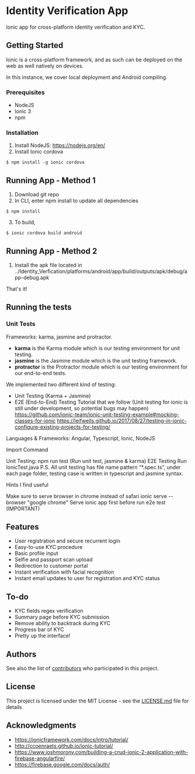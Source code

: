 # Identity Verification App
Ionic app for cross-platform identity verification and KYC.

## Getting Started
Ionic is a cross-platform framework, and as such can be deployed on the web as well natively on devices.

In this instance, we cover local deployment and Android compiling.

### Prerequisites
* NodeJS
* Ionic 3
* npm
### Installation
1. Install NodeJS: https://nodejs.org/en/
2. Install Ionic cordova
```
$ npm install -g ionic cordova
```
## Running App - Method 1
1. Download git repo
2. In CLI, enter npm install to update all dependencies
```
$ npm install
```
3. To build,
```
$ ionic cordova build android
```
## Running App - Method 2
1. Install the apk file located in ../Identity_Verfication/platforms/android/app/build/outputs/apk/debug/app-debug.apk

That's it!

## Running the tests

### Unit Tests

Frameworks: karma, jasmine and protractor. 
- **karma** is the Karma module which is our testing environment for unit testing. 
- **jasmine** is the Jasmine module which is the unit testing framework. 
- **protractor** is the Protractor module which is our testing environment for our end-to-end tests. 

We implemented two different kind of testing:

- Unit Testing (Karma + Jasmine)
- E2E (End-to-End) Testing
Tutorial that we follow (Unit testing for ionic is still under development, so potential bugs may happen) https://github.com/ionic-team/ionic-unit-testing-example#mocking-classes-for-ionic https://leifwells.github.io/2017/08/27/testing-in-ionic-configure-existing-projects-for-testing/

Languages & Frameworks: Angular, Typescript, Ionic, NodeJS

Import Command

Unit Testing: npm run test (Run unit test, jasmine & karma)
E2E Testing Run IonicTest.java
P.S. All unit testing has file name pattern “*.spec.ts”, under each page folder, testing case is written in typescript and jasmine syntax.

Hints I find useful

Make sure to serve browser in chrome instead of safari
ionic serve --browser "google chrome"
Serve ionic app first before run e2e test (IMPORTANT)

## Features
* User registration and secure recurrent login
* Easy-to-use KYC procedure
* Basic profile input
* Selfie and passport scan upload
* Redirection to customer portal
* Instant verification with facial recognition
* Instant email updates to user for registration and KYC status

## To-do
* KYC fields regex verification
* Summary page before KYC submission
* Remove ability to backtrack during KYC
* Progress bar of KYC
* Pretty up the interface!

## Authors

See also the list of [contributors](https://github.com/orgs/myFace-KYC/people) who participated in this project.

## License

This project is licensed under the MIT License - see the [LICENSE.md](LICENSE.md) file for details

## Acknowledgments

* https://ionicframework.com/docs/intro/tutorial/
* http://ccoenraets.github.io/ionic-tutorial/
* https://www.joshmorony.com/building-a-crud-ionic-2-application-with-firebase-angularfire/
* https://firebase.google.com/docs/auth/
